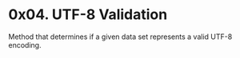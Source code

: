 # 0x04. UTF-8 Validation

Method that determines if a given data set represents a valid UTF-8 encoding.